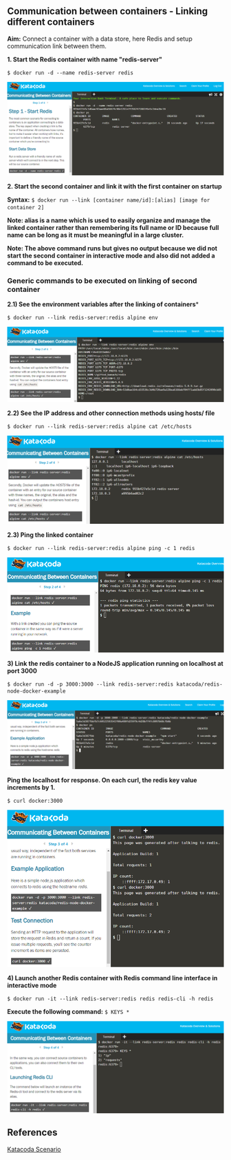 ## Communication between containers - Linking different containers

**Aim:** Connect a container with a data store, here Redis and setup communication link between them.

**1. Start the Redis container with name "redis-server"**

```
$ docker run -d --name redis-server redis
```

![Generic Image missing text](img/Link1.png)

**2. Start the second container and link it with the first container on startup**

**Syntax:** ```$ docker run --link [container name/id]:[alias] [image for container 2]```

**Note: alias is a name which is used to easily organize and manage the linked container rather than remembering its full name or ID because full name can be long as it must be meaningful in a large cluster.**

**Note: The above command runs but gives no output because we did not start the second container in interactive mode and also did not added a command to be executed.**

### Generic commands to be executed on linking of second container

**2.1) See the environment variables after the linking of containers***

```
$ docker run --link redis-server:redis alpine env
```

![Generic Image missing text](img/Link2.png)

**2.2) See the IP address and other connection methods using hosts/ file**

```
$ docker run --link redis-server:redis alpine cat /etc/hosts
```

![Generic Image missing text](img/Link3.png)

**2.3) Ping the linked container**

```
$ docker run --link redis-server:redis alpine ping -c 1 redis
```

![Generic Image missing text](img/Link4.png)

**3) Link the redis container to a NodeJS application running on localhost at port 3000**

```
$ docker run -d -p 3000:3000 --link redis-server:redis katacoda/redis-node-docker-example
```

![Generic Image missing text](img/Link5.png)

**Ping the localhost for response. On each curl, the redis key value increments by 1.**

```
$ curl docker:3000
```

![Generic Image missing text](img/Link6.png)

**4) Launch another Redis container with Redis command line interface in interactive mode**

```
$ docker run -it --link redis-server:redis redis redis-cli -h redis
```

**Execute the following command:** ```$ KEYS *```

![Generic Image missing text](img/Link7.png)

## References

[Katacoda Scenario](https://www.katacoda.com/courses/docker/5)
